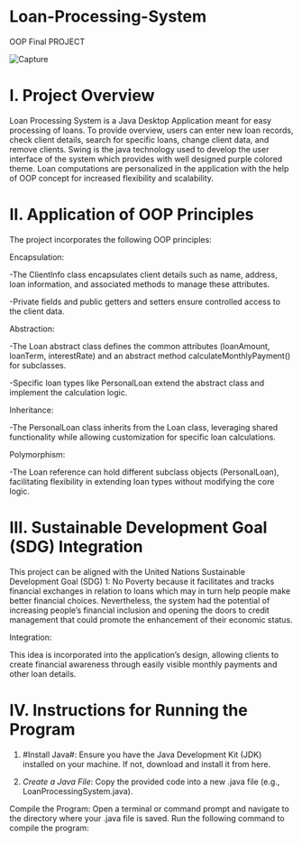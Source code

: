 # Loan-Processing-System
OOP Final PROJECT

![Capture](https://github.com/user-attachments/assets/c39596a0-3fd7-4028-9c47-281cbad77808)

# I. Project Overview

Loan Processing System is a Java Desktop Application meant for easy processing of loans. To provide overview, users can enter new loan records, check client details, search for specific loans, change client data, and remove clients. Swing is the java technology used to develop the user interface of the system which provides with well designed purple colored theme. Loan computations are personalized in the application with the help of OOP concept for increased flexibility and scalability.

# II. Application of OOP Principles

The project incorporates the following OOP principles:

Encapsulation:

-The ClientInfo class encapsulates client details such as name, address, loan information, and associated methods to manage these attributes.

-Private fields and public getters and setters ensure controlled access to the client data.

Abstraction:

-The Loan abstract class defines the common attributes (loanAmount, loanTerm, interestRate) and an abstract method calculateMonthlyPayment() for subclasses.

-Specific loan types like PersonalLoan extend the abstract class and implement the calculation logic.

Inheritance:

-The PersonalLoan class inherits from the Loan class, leveraging shared functionality while allowing customization for specific loan calculations.

Polymorphism:

-The Loan reference can hold different subclass objects (PersonalLoan), facilitating flexibility in extending loan types without modifying the core logic.


# III. Sustainable Development Goal (SDG) Integration

This project can be aligned with the United Nations Sustainable Development Goal (SDG) 1: No Poverty because it facilitates and tracks financial exchanges in relation to loans which may in turn help people make better financial choices. Nevertheless, the system had the potential of increasing people’s financial inclusion and opening the doors to credit management that could promote the enhancement of their economic status.

Integration:

This idea is incorporated into the application’s design, allowing clients to create financial awareness through easily visible monthly payments and other loan details.

# IV. Instructions for Running the Program

1. #Install Java#: Ensure you have the Java Development Kit (JDK) installed on your machine. If not, download and install it from here.

2. *Create a Java File*: Copy the provided code into a new .java file (e.g., LoanProcessingSystem.java).

Compile the Program: Open a terminal or command prompt and navigate to the directory where your .java file is saved. Run the following command to compile the program:

  

